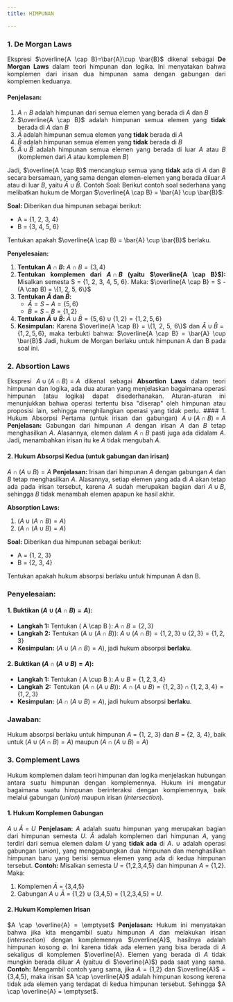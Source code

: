 ```yaml
---
title: HIMPUNAN

---
```


<div style="text-align: justify;">
    
### 1. De Morgan Laws
Ekspresi $\overline{A \cap B}=\bar{A}\cup \bar{B}$ dikenal sebagai **De Morgan Laws** dalam teori himpunan dan logika. Ini menyatakan bahwa komplemen dari irisan dua himpunan sama dengan gabungan dari komplemen keduanya.
#### Penjelasan:
1. $A\cap B$ adalah himpunan dari semua elemen      yang berada di $A$ dan $B$
2. $\overline{A \cap B}$ adalah himpunan semua      elemen yang **tidak** berada di $A$ dan $B$
3. $\bar{A}$ adalah himpunan semua elemen yang      **tidak** berada di $A$
4. $\bar{B}$ adalah himpunan semua elemen yang      **tidak** berada di $B$
5. $\bar{A}\cup \bar{B}$ adalah himpunan semua      elemen yang berada di luar $A$ atau $B$          (komplemen dari $A$ atau komplemen $B$)

Jadi, $\overline{A \cap B}$ mencangkup semua yang **tidak** ada di $A$ dan $B$ secara bersamaan, yang sama dengan elemen-elemen yang berada diluar $A$ atau di luar $B$, yaitu $\bar{A}\cup \bar{B}$. 
Contoh Soal:
Berikut contoh soal sederhana yang melibatkan hukum de Morgan $\overline{A \cap B} = \bar{A} \cup \bar{B}$:

**Soal:**
Diberikan dua himpunan sebagai berikut:
- A = {1, 2, 3, 4}
- B = {3, 4, 5, 6}

Tentukan apakah $\overline{A \cap B} = \bar{A} \cup \bar{B}$ berlaku.

**Penyelesaian:**

1. **Tentukan $A \cap B$:**
   $A \cap B = \{3, 4\}$
2. **Tentukan komplemen dari $A \cap B$ (yaitu $\overline{A \cap B}$):**
   Misalkan semesta S = {1, 2, 3, 4, 5, 6}. Maka:
   $\overline{A \cap B} = S - (A \cap B) = \{1, 2, 5, 6\}$
3. **Tentukan $\bar{A}$ dan $\bar{B}$:**
   - $\bar{A} = S - A = \{5, 6\}$
   - $\bar{B} = S - B = \{1, 2\}$
4. **Tentukan $\bar{A} \cup \bar{B}$:**
   $\bar{A} \cup \bar{B} = \{5, 6\} \cup \{1, 2\} = \{1, 2, 5, 6\}$
5. **Kesimpulan:**
   Karena $\overline{A \cap B} = \{1, 2, 5, 6\}$ dan $\bar{A} \cup \bar{B} = \{1, 2, 5, 6\}$, maka terbukti bahwa:
  $\overline{A \cap B} = \bar{A} \cup \bar{B}$
Jadi, hukum de Morgan berlaku untuk himpunan A dan B pada soal ini.

### 2. Absortion Laws 
Ekspresi $A \cup(A\cap B)=A$ dikenal sebagai **Absortion Laws** dalam teori himpunan dan logika, ada dua aturan yang menjelaskan bagaimana operasi himpunan (atau logika) dapat disederhanakan. Aturan-aturan ini menunjukkan bahwa operasi tertentu bisa "diserap" oleh himpunan atau proposisi lain, sehingga menghilangkan operasi yang tidak perlu.
    #### 1. Hukum Absorpsi Pertama (untuk irisan dan gabungan)
$A \cup(A\cap B)=A$
**Penjelasan:** Gabungan dari himpunan $A$ dengan irisan $A$ dan $B$ tetap menghasilkan $A$. Alasannya, elemen dalam $A\cap B$ pasti juga ada didalam $A$. Jadi, menambahkan irisan itu ke $A$ tidak mengubah $A$.
#### 2. Hukum Absorpsi Kedua (untuk gabungan dan irisan)
$A \cap(A\cup B)=A$
**Penjelasan:** Irisan dari himpunan $A$ dengan gabungan $A$ dan $B$ tetap menghasilkan $A$. Alasannya, setiap elemen yang ada di $A$ akan tetap ada pada irisan tersebut, karena $A$ sudah merupakan bagian dari $A\cup B$, sehingga $B$ tidak menambah elemen apapun ke hasil akhir.
    
**Absorption Laws:**
1. $( A \cup (A \cap B) = A)$
2. $( A \cap (A \cup B) = A)$

**Soal:**
Diberikan dua himpunan sebagai berikut:
- A = {1, 2, 3}
- B = {2, 3, 4}

Tentukan apakah hukum absorpsi berlaku untuk himpunan A dan B.

### **Penyelesaian:**

#### 1. **Buktikan $( A \cup (A \cap B) = A)$:**
   - **Langkah 1:** Tentukan \( A \cap B \):
     $A \cap B = \{2, 3\}$
   - **Langkah 2:** Tentukan $( A \cup (A \cap B) )$:
     $A \cup (A \cap B) = \{1, 2, 3\} \cup \{2, 3\} = \{1, 2, 3\}$
   - **Kesimpulan:** $( A \cup (A \cap B) = A)$, jadi hukum absorpsi **berlaku**.

#### 2. **Buktikan $( A \cap (A \cup B) = A)$:**
   - **Langkah 1:** Tentukan \( A \cup B \):
     $A \cup B = \{1, 2, 3, 4\}$
   - **Langkah 2:** Tentukan $( A \cap (A \cup B))$:
     $A \cap (A \cup B) = \{1, 2, 3\} \cap \{1, 2, 3, 4\} = \{1, 2, 3\}$
   - **Kesimpulan:** $( A \cap (A \cup B) = A)$, jadi hukum absorpsi **berlaku**.

### **Jawaban:**
Hukum absorpsi berlaku untuk himpunan $A$ = {1, 2, 3} dan $B$ = {2, 3, 4}, baik untuk $( A \cup (A \cap B) = A)$ maupun $( A \cap (A \cup B) = A )$
    
### 3. Complement Laws
Hukum komplemen dalam teori himpunan dan logika menjelaskan hubungan antara suatu himpunan dengan komplemennya. Hukum ini mengatur bagaimana suatu himpunan berinteraksi dengan komplemennya, baik melalui gabungan (*union*) maupun irisan (*intersection*).
#### 1. Hukum Komplemen Gabungan
$A\cup \bar{A}=U$
**Penjelasan:** $A$ adalah suatu himpunan yang merupakan bagian dari himpunan semesta $U$. $\bar{A}$ adalah komplemen dari himpunan $A$, yang terdiri dari semua elemen dalam $U$ yang **tidak ada** di $A$. $\cup$ adalah operasi gabungan (*union*), yang menggabungkan dua himpunan dan menghasilkan himpunan baru yang berisi semua elemen yang ada di kedua himpunan tersebut.
**Contoh:** Misalkan semesta $U$ = {1,2,3,4,5} dan himpunan $A$ = {1,2}. Maka:
1. Komplemen $\bar{A}$ = {3,4,5}
2. Gabungan $A\cup \bar{A}$ = {1,2} $\cup$ {3,4,5} = {1,2,3,4,5} = $U$.
#### 2. Hukum Komplemen Irisan
$A \cap \overline{A} = \emptyset$
**Penjelasan:** Hukum ini menyatakan bahwa jika kita mengambil suatu himpunan $A$ dan melakukan irisan (*intersection*) dengan komplemennya $\overline{A}$, hasilnya adalah himpunan kosong  $\emptyset$. Ini karena tidak ada elemen yang bisa berada di $A$ sekaligus di komplemen $\overline{A}. Elemen yang berada di $A$ tidak mungkin berada diluar $A$ (yaituu di $\overline{A}$) pada saat yang sama.
**Contoh:** Mengambil contoh yang sama, jika $A$ = {1,2} dan $\overline{A}$ = {3,4,5}, maka irisan $A \cap \overline{A}$ adalah himpunan kosong kerena tidak ada elemen yang terdapat di kedua himpunan tersebut. Sehingga $A \cap \overline{A} = \emptyset$.

</div>